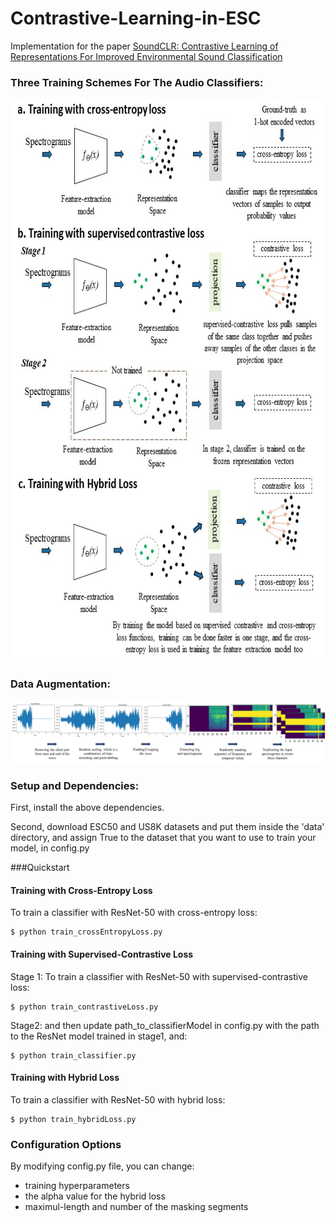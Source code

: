 # Contrastive-Learning-in-ESC
Implementation for the paper <a href="https://arxiv.org/abs/2103.01929">SoundCLR: Contrastive Learning of Representations For Improved Environmental Sound Classification </a>
<h3> Three Training Schemes For The Audio Classifiers: </h3>


<p align="center"><img src="resources/overview.jpg" alt="overview of our three models" height="900"></p>

<h3> Data Augmentation: </h3>
<img src="resources/data_augmentation.jpg" alt="data augmentation process">

### Setup and Dependencies:
First, install the above dependencies.

Second, download ESC50 and US8K datasets and put them inside the 'data' directory, and assign True to the dataset that you want to use to train your model, in config.py

###Quickstart
#### Training with Cross-Entropy Loss
 To train a classifier with ResNet-50 with cross-entropy loss:
```
$ python train_crossEntropyLoss.py
```
#### Training with Supervised-Contrastive Loss
Stage 1:
To train a classifier with ResNet-50 with supervised-contrastive loss: 
```
$ python train_contrastiveLoss.py
```
Stage2:
and then update path_to_classifierModel in config.py with the path to the ResNet model trained in stage1, and:
```
$ python train_classifier.py
```
#### Training with Hybrid Loss
To train a classifier with ResNet-50 with hybrid loss:
```
$ python train_hybridLoss.py
```

### Configuration Options
By modifying config.py file, you can change:
<ul>
 <li> training hyperparameters </li>
 <li> the alpha value for the hybrid loss </li>
 <li> maximul-length and number of the masking segments</li>
 </ul>
